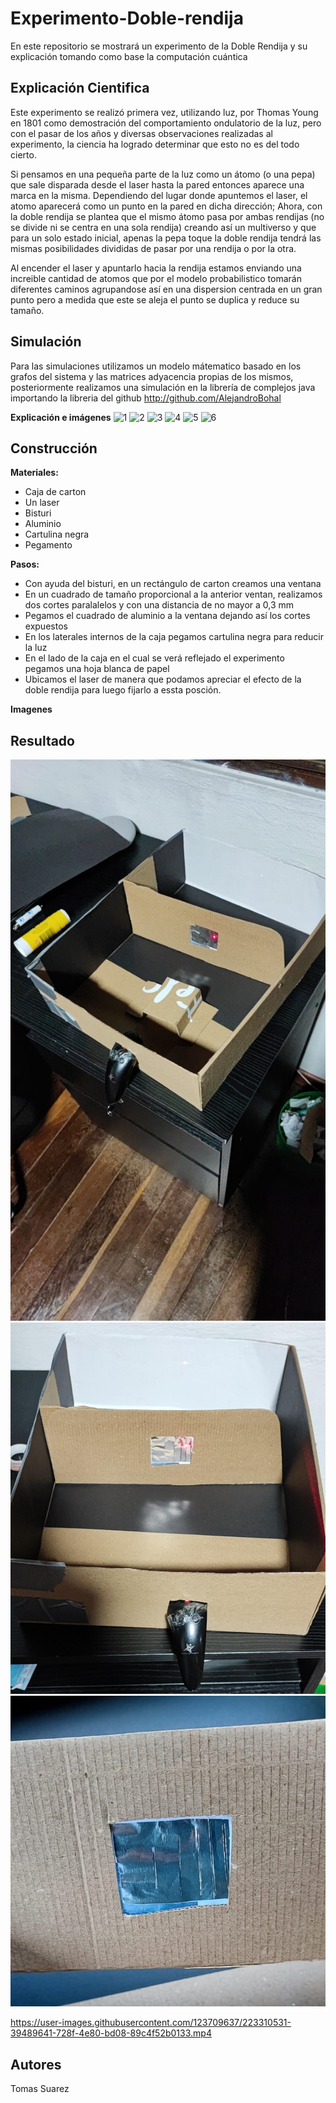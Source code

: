 # Experimento-Doble-rendija
En este repositorio se mostrará un experimento de la Doble Rendija y su explicación tomando como base la computación cuántica

## Explicación Cientifica 
Este experimento se realizó primera vez, utilizando luz, por Thomas Young en 1801 como demostración del comportamiento ondulatorio de la luz, pero con el pasar de los años y diversas observaciones realizadas al experimento, la ciencia ha logrado determinar que esto no es del todo cierto.

Si pensamos en una pequeña parte de la luz como un átomo (o una pepa) que sale disparada desde el laser hasta la pared entonces aparece una marca en la misma. Dependiendo del lugar donde apuntemos el laser, el atomo aparecerá como un punto en la pared en dicha dirección; Ahora, con la doble rendija se plantea que el mismo átomo pasa por ambas rendijas (no se divide ni se centra en una sola rendija) creando así un multiverso y que para un solo estado inicial, apenas la pepa toque la doble rendija tendrá las mismas posibilidades divididas de pasar por una rendija o por la otra.

Al encender el laser y apuntarlo hacia la rendija estamos enviando una increible cantidad de atomos que por el modelo probabilistico tomarán diferentes caminos agrupandose así en una dispersion centrada en un gran punto pero a medida que este se aleja el punto se duplica y reduce su tamaño.


## Simulación 
Para las simulaciones utilizamos un modelo mátematico basado en los grafos del sistema y las matrices adyacencia propias de los mismos, posteriormente realizamos una simulación en la librería de complejos java importando la libreria del github http://github.com/AlejandroBohal

**Explicación e imágenes**
![1](https://raw.githubusercontent.com/andresro30/ExperimentoDobleRendija-CNYT/master/imagenes/1.png)
![2](https://raw.githubusercontent.com/andresro30/ExperimentoDobleRendija-CNYT/master/imagenes/2.png)
![3](https://raw.githubusercontent.com/andresro30/ExperimentoDobleRendija-CNYT/master/imagenes/3.png)
![4](https://raw.githubusercontent.com/andresro30/ExperimentoDobleRendija-CNYT/master/imagenes/4.png)
![5](https://raw.githubusercontent.com/andresro30/ExperimentoDobleRendija-CNYT/master/imagenes/5.png)
![6](https://raw.githubusercontent.com/andresro30/ExperimentoDobleRendija-CNYT/master/imagenes/6.png)

## Construcción 
**Materiales:**
* Caja de carton 
* Un laser
* Bisturi 
* Aluminio  
* Cartulina negra 
* Pegamento

**Pasos:**

* Con ayuda del bisturi, en un rectángulo de carton creamos una ventana
* En un cuadrado de tamaño proporcional a la anterior ventan, realizamos dos cortes paralalelos y con una distancia de no mayor a 0,3 mm 
* Pegamos el cuadrado de aluminio a la ventana dejando así los cortes expuestos
* En los laterales internos de la caja pegamos cartulina negra para reducir la luz
* En el lado de la caja en el cual se verá reflejado el experimento pegamos una hoja blanca de papel
* Ubicamos el laser de manera que podamos apreciar el efecto de la doble rendija para luego fijarlo a essta posción.

**Imagenes**


## Resultado 
![](Imagenes/1.jpeg)
![](Imagenes/2.jpeg)
![](Imagenes/3.jpeg)

https://user-images.githubusercontent.com/123709637/223310531-39489641-728f-4e80-bd08-89c4f52b0133.mp4



## Autores
Tomas Suarez
